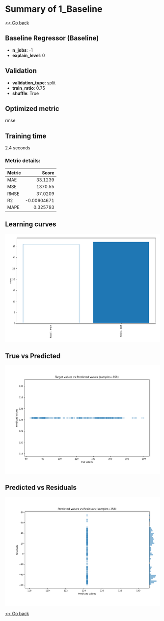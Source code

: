 # Summary of 1_Baseline

[<< Go back](../README.md)


## Baseline Regressor (Baseline)
- **n_jobs**: -1
- **explain_level**: 0

## Validation
 - **validation_type**: split
 - **train_ratio**: 0.75
 - **shuffle**: True

## Optimized metric
rmse

## Training time

2.4 seconds

### Metric details:
| Metric   |         Score |
|:---------|--------------:|
| MAE      |   33.1239     |
| MSE      | 1370.55       |
| RMSE     |   37.0209     |
| R2       |   -0.00604671 |
| MAPE     |    0.325793   |



## Learning curves
![Learning curves](learning_curves.png)
## True vs Predicted

![True vs Predicted](true_vs_predicted.png)


## Predicted vs Residuals

![Predicted vs Residuals](predicted_vs_residuals.png)



[<< Go back](../README.md)
